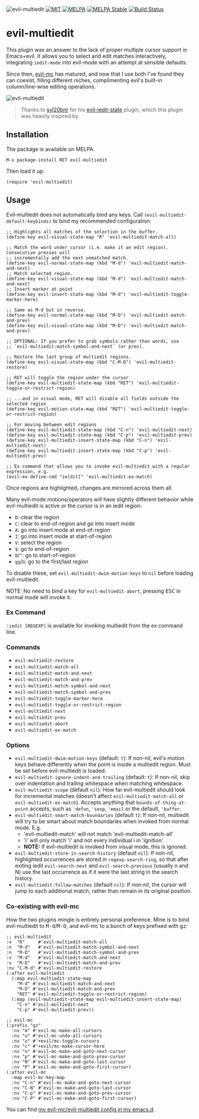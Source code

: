 ![evil-multiedit](https://img.shields.io/badge/evil--multiedit-v1.3.8-blue.svg)
[![MIT](https://img.shields.io/badge/license-MIT-green.svg)](./LICENSE)
[![MELPA](http://melpa.org/packages/evil-multiedit-badge.svg)](http://melpa.org/#/evil-multiedit)
[![MELPA Stable](http://stable.melpa.org/packages/evil-multiedit-badge.svg)](http://stable.melpa.org/#/evil-multiedit)
[![Build Status](https://travis-ci.org/hlissner/evil-multiedit.png?branch=master)](https://travis-ci.org/hlissner/evil-multiedit)

# evil-multiedit

This plugin was an answer to the lack of proper multiple cursor support in
Emacs+evil. It allows you to select and edit matches interactively, integrating
`iedit-mode` into evil-mode with an attempt at sensible defaults.

Since then, [evil-mc] has matured, and now that I use both I've found they can
coexist, filling different niches, complimenting evil's built-in
column/line-wise editing operations.

![evil-multiedit](../screenshots/main.gif?raw=true)

> Thanks to [syl20bnr] for his [evil-iedit-state] plugin, which this plugin was
> heavily inspired by.

## Installation

The package is available on MELPA.

`M-x package-install RET evil-multiedit`

Then load it up:

`(require 'evil-multiedit)`

## Usage

Evil-multiedit does not automatically bind any keys. Call
`(evil-multiedit-default-keybinds)` to bind my recommended configuration:

```elisp
;; Highlights all matches of the selection in the buffer.
(define-key evil-visual-state-map "R" 'evil-multiedit-match-all)

;; Match the word under cursor (i.e. make it an edit region). Consecutive presses will
;; incrementally add the next unmatched match.
(define-key evil-normal-state-map (kbd "M-d") 'evil-multiedit-match-and-next)
;; Match selected region.
(define-key evil-visual-state-map (kbd "M-d") 'evil-multiedit-match-and-next)
;; Insert marker at point
(define-key evil-insert-state-map (kbd "M-d") 'evil-multiedit-toggle-marker-here)

;; Same as M-d but in reverse.
(define-key evil-normal-state-map (kbd "M-D") 'evil-multiedit-match-and-prev)
(define-key evil-visual-state-map (kbd "M-D") 'evil-multiedit-match-and-prev)

;; OPTIONAL: If you prefer to grab symbols rather than words, use
;; `evil-multiedit-match-symbol-and-next` (or prev).

;; Restore the last group of multiedit regions.
(define-key evil-visual-state-map (kbd "C-M-D") 'evil-multiedit-restore)

;; RET will toggle the region under the cursor
(define-key evil-multiedit-state-map (kbd "RET") 'evil-multiedit-toggle-or-restrict-region)

;; ...and in visual mode, RET will disable all fields outside the selected region
(define-key evil-motion-state-map (kbd "RET") 'evil-multiedit-toggle-or-restrict-region)

;; For moving between edit regions
(define-key evil-multiedit-state-map (kbd "C-n") 'evil-multiedit-next)
(define-key evil-multiedit-state-map (kbd "C-p") 'evil-multiedit-prev)
(define-key evil-multiedit-insert-state-map (kbd "C-n") 'evil-multiedit-next)
(define-key evil-multiedit-insert-state-map (kbd "C-p") 'evil-multiedit-prev)

;; Ex command that allows you to invoke evil-multiedit with a regular expression, e.g.
(evil-ex-define-cmd "ie[dit]" 'evil-multiedit-ex-match)
```

Once regions are highlighted, changes are mirrored across them all.

Many evil-mode motions/operators will have slightly different behavior while
evil-multiedit is active or the cursor is in an iedit region:

* `D`: clear the region
* `C`: clear to end-of-region and go into insert mode
* `A`: go into insert mode at end-of-region
* `I`: go into insert mode at start-of-region
* `V`: select the region
* `$`: go to end-of-region
* `0`/`^`: go to start-of-region
* `gg`/`G`: go to the first/last region

To disable these, set `evil-multiedit-dwim-motion-keys` to `nil` before loading
evil-multiedit.

NOTE: No need to bind a key for `evil-multiedit-abort`, pressing <kbd>ESC</kbd>
in normal mode will invoke it.

### Ex Command

`:iedit [REGEXP]` is available for invoking multiedit from the ex command line.

### Commands

* `evil-multiedit-restore`
* `evil-multiedit-match-all`
* `evil-multiedit-match-and-next`
* `evil-multiedit-match-and-prev`
* `evil-multiedit-match-symbol-and-next`
* `evil-multiedit-match-symbol-and-prev`
* `evil-multiedit-toggle-marker-here`
* `evil-multiedit-toggle-or-restrict-region`
* `evil-multiedit-next`
* `evil-multiedit-prev`
* `evil-multiedit-abort`
* `evil-multiedit-ex-match`

### Options

* `evil-multiedit-dwim-motion-keys` (default: `t`): If non-nil, evil's motion
  keys behave differently when the point is inside a multiedit region. Must be
  set before evil-multiedit is loaded.
* `evil-multiedit-ignore-indent-and-trailing` (default: `t`): If non-nil, skip
  over indentation and trailing whitespace when matching whitespace.
* `evil-multiedit-scope` (default `nil`): How far evil-multiedit should look for
  incremental matches (doesn't affect `evil-multiedit-match-all` or
  `evil-multiedit-ex-match`). Accepts anything that `bounds-of-thing-at-point`
  accepts, such as `'defun`, `'sexp`, `'email` or the default, `'buffer`.
* `evil-multiedit-smart-match-boundaries` (default `t`): If non-nil, multiedit
  will try to be smart about match boundaries when invoked from normal mode.
  E.g.
  + 'evil-multiedit-match' will not match 'evil-multiedit-match-all'
  + 'i' will only match 'i' and not every individual i in 'ignition'.
  * **NOTE:** If evil-multiedit is invoked from visual mode, this is ignored.
* `evil-multiedit-store-in-search-history` (default `nil`): If non-nil,
  highlighted occurrences are stored in `regexp-search-ring`, so that after
  exiting iedit `evil-search-next` and `evil-search-previous` (usually n and N)
  use the last occurrence as if it were the last string in the search history.
* `evil-multiedit-follow-matches` (default `nil`): If non-nil, the cursor will
  jump to each additional match, rather than remain in its original position.

### Co-existing with evil-mc

How the two plugins mingle is entirely personal preference. Mine is to bind
evil-multiedit to <kbd>M-d</kbd>/<kbd>M-D</kbd>, and evil-mc to a bunch of keys
prefixed with <kbd>gz</kbd>:

```emacs-lisp
;; evil-multiedit
:v  "R"     #'evil-multiedit-match-all
:n  "M-d"   #'evil-multiedit-match-symbol-and-next
:n  "M-D"   #'evil-multiedit-match-symbol-and-prev
:v  "M-d"   #'evil-multiedit-match-and-next
:v  "M-D"   #'evil-multiedit-match-and-prev
:nv "C-M-d" #'evil-multiedit-restore
(:after evil-multiedit
  (:map evil-multiedit-state-map
    "M-d" #'evil-multiedit-match-and-next
    "M-D" #'evil-multiedit-match-and-prev
    "RET" #'evil-multiedit-toggle-or-restrict-region)
  (:map (evil-multiedit-state-map evil-multiedit-insert-state-map)
    "C-n" #'evil-multiedit-next
    "C-p" #'evil-multiedit-prev))

;; evil-mc
(:prefix "gz"
  :nv "m" #'evil-mc-make-all-cursors
  :nv "u" #'evil-mc-undo-all-cursors
  :nv "z" #'+evil/mc-toggle-cursors
  :nv "c" #'+evil/mc-make-cursor-here
  :nv "n" #'evil-mc-make-and-goto-next-cursor
  :nv "p" #'evil-mc-make-and-goto-prev-cursor
  :nv "N" #'evil-mc-make-and-goto-last-cursor
  :nv "P" #'evil-mc-make-and-goto-first-cursor)
(:after evil-mc
  :map evil-mc-key-map
  :nv "C-n" #'evil-mc-make-and-goto-next-cursor
  :nv "C-N" #'evil-mc-make-and-goto-last-cursor
  :nv "C-p" #'evil-mc-make-and-goto-prev-cursor
  :nv "C-P" #'evil-mc-make-and-goto-first-cursor)
```

You can find [my evil-mc/evil-multiedit config in my emacs.d](https://github.com/hlissner/.emacs.d/blob/master/modules/feature/evil/config.el#L285).


[emacs.d]: https://github.com/hlissner/.emacs.d
[evil-iedit-state]: https://github.com/syl20bnr/evil-iedit-state
[evil-mc]: https://github.com/gabesoft/evil-mc
[evil-mode]: https://bitbucket.org/lyro/evil/wiki/Home
[syl20bnr]: https://github.com/syl20bnr
[vim-multiedit]: https://github.com/hlissner/vim-multiedit
